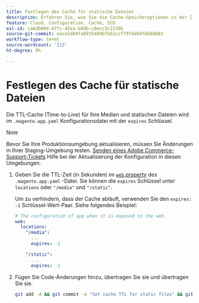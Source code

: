 ```yaml
---
title: Festlegen des Cache für statische Dateien
description: Erfahren Sie, wie Sie die Cache-Speicheroptionen in der [!DNL Commerce] Anwendungskonfigurationsdatei.
feature: Cloud, Configuration, Cache, SCD
exl-id: ca6db004-47fc-45ea-b8db-c0ecc3c2136b
source-git-commit: eace5d84fa0915489bf562ccf79fde04f6b9d083
workflow-type: tm+mt
source-wordcount: '113'
ht-degree: 0%

---
```


# Festlegen des Cache für statische Dateien

Die TTL-Cache (Time-to-Live) für Ihre Medien und statischen Dateien wird im `.magento.app.yaml` Konfigurationsdatei mit der `expires` Schlüssel.

>[!NOTE]
>
>Bevor Sie Ihre Produktionsumgebung aktualisieren, müssen Sie Änderungen in Ihrer Staging-Umgebung testen. [Senden eines Adobe Commerce-Support-Tickets](https://experienceleague.adobe.com/docs/commerce-knowledge-base/kb/help-center-guide/magento-help-center-user-guide.html#submit-ticket) Hilfe bei der Aktualisierung der Konfiguration in diesen Umgebungen.

1. Geben Sie die TTL-Zeit (in Sekunden) im [`web` property](web-property.md) des `.magento.app.yaml` -Datei. Sie können die `expires` Schlüssel unter `locations` oder `"/media"` und `"/static"`.

   Um zu verhindern, dass der Cache abläuft, verwenden Sie den `expires: -1` Schlüssel-Wert-Paar. Siehe folgendes Beispiel:

   ```yaml
   # The configuration of app when it is exposed to the web.
   web:
     locations:
       "/media":
         ...
         expires: -1
   
       "/static":
         ...
         expires: -1
   ```

1. Fügen Sie Code-Änderungen hinzu, übertragen Sie sie und übertragen Sie sie.

   ```bash
   git add -A && git commit -m "Set cache TTL for static files" && git push origin <branch-name>
   ```
